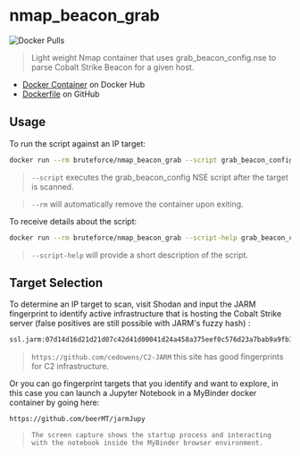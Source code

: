 # nmap_beacon_grab

![Docker Pulls](https://img.shields.io/docker/pulls/bruteforce/nmap_beacon_grab.svg)

> Light weight Nmap container that uses grab_beacon_config.nse to parse Cobalt Strike Beacon for a given host.

- [Docker Container](https://hub.docker.com/repository/docker/bruteforce/nmap_beacon_grab) on Docker Hub
- [Dockerfile](https://github.com/beerMT/nmap_beacon_grab) on GitHub

## Usage

To run the script against an IP target:
```bash
docker run --rm bruteforce/nmap_beacon_grab --script grab_beacon_config -Pn <target>
```
> `--script` executes the grab_beacon_config NSE script after the target is scanned.

> `--rm` will automatically remove the container upon exiting.

To receive details about the script:
```bash
docker run --rm bruteforce/nmap_beacon_grab --script-help grab_beacon_config
```

> `--script-help` will provide a short description of the script.


## Target Selection

To determine an IP target to scan, visit Shodan and input the JARM fingerprint to identify active infrastructure that is hosting the Cobalt Strike server (false positives are still possible with JARM's fuzzy hash) :

```bash
ssl.jarm:07d14d16d21d21d07c42d41d00041d24a458a375eef0c576d23a7bab9a9fb1
```
> `https://github.com/cedowens/C2-JARM` this site has good fingerprints for C2 infrastructure.

Or you can go fingerprint targets that you identify and want to explore, in this case you can launch a Jupyter Notebook in a MyBinder docker container by going here:

```bash
https://github.com/beerMT/jarmJupy
```
> `The screen capture shows the startup process and interacting with the notebook inside the MyBinder browser environment.`
